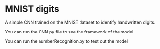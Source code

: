 # MNIST digits
 A simple CNN trained on the MNIST dataset to identify handwritten digits.

 You can run the CNN.py file to see the framework of the model.

 You can run the numberRecognition.py to test out the model
